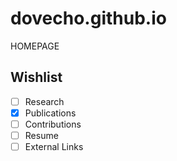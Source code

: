 # dovecho.github.io
HOMEPAGE

## Wishlist
- [ ]  Research
- [x]  Publications
- [ ]  Contributions
- [ ]  Resume
- [ ]  External Links
